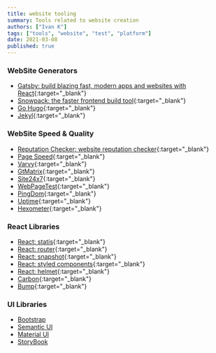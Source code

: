 ```yaml
---
title: website tooling
summary: Tools related to website creation
authors: ["Ivan K"]
tags: ["tools", "website", "test", "platform"]
date: 2021-03-08
published: true
---
```



### WebSite Generators

- [Gatsby: build blazing fast, modern apps and websites with React](https://github.com/gatsbyjs/gatsby){:target="_blank"}
- [Snowpack: the faster frontend build tool](https://www.snowpack.dev){:target="_blank"}
- [Go Hugo](https://gohugo.io){:target="_blank"}
- [Jekyl](https://pages-themes.github.io/minimal){:target="_blank"}

### WebSite Speed & Quality

- [Reputation Checker: website reputation checker](https://www.urlvoid.com){:target="_blank"}
- [Page Speed](https://developers.google.com/speed/pagespeed/insights/){:target="_blank"}
- [Varvy](https://varvy.com/){:target="_blank"}
- [GtMatrix](https://gtmetrix.com/){:target="_blank"}
- [Site24x7](https://www.site24x7.com/){:target="_blank"}
- [WebPageTest](https://www.webpagetest.org/){:target="_blank"}
- [PingDom](https://www.pingdom.com){:target="_blank"}
- [Uptime](https://uptime.com/){:target="_blank"}
- [Hexometer](https://hexometer.com/){:target="_blank"}

### React Libraries

- [React:  statis](https://github.com/ik-learning/react-static){:target="_blank"}
- [React: router](https://reacttraining.com/react-router){:target="_blank"}
- [React: snapshot](https://www.npmjs.com/package/react-snapshot){:target="_blank"}
- [React: styled components](https://github.com/styled-components/styled-components){:target="_blank"}
- [React: helmet](https://github.com/nfl/react-helmet){:target="_blank"}
- [Carbon](http://react.carbondesignsystem.com/?path=/story/accordion--default){:target="_blank"}
- [Bump](https://nivo.rocks/){:target="_blank"}

### UI Libraries

- [Bootstrap](https://getbootstrap.com/)
- [Semantic UI](https://semantic-ui.com/)
- [Material UI](https://material-ui.com/)
- [StoryBook](https://storybook.js.org)

<!-- resources -->

